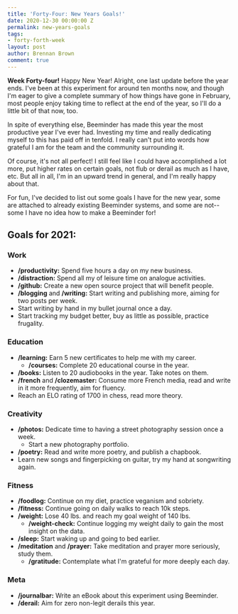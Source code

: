 ```yaml
---
title: 'Forty-Four: New Years Goals!'
date: 2020-12-30 00:00:00 Z
permalink: new-years-goals
tags:
- forty-forth-week
layout: post
author: Brennan Brown
comment: true
---
```


**Week Forty-four!** Happy New Year! Alright, one last update before the year ends. I've been at this experiment for around ten months now, and though I'm eager to give a complete summary of how things have gone in February, most people enjoy taking time to reflect at the end of the year, so I'll do a little bit of that now, too.

In spite of everything else, Beeminder has made this year the most productive year I've ever had. Investing my time and really dedicating myself to this has paid off in tenfold. I really can't put into words how grateful I am for the team and the community surrounding it. 

Of course, it's not all perfect! I still feel like I could have accomplished a lot more, put higher rates on certain goals, not flub or derail as much as I have, etc. But all in all, I'm in an upward trend in general, and I'm really happy about that. 

For fun, I've decided to list out some goals I have for the new year, some are attached to already existing Beeminder systems, and some are not--some I have no idea how to make a Beeminder for!

## Goals for 2021:

### Work 

- **/productivity:** Spend five hours a day on my new business.
- **/distraction:** Spend all my of leisure time on analogue activities. 
- **/github:** Create a new open source project that will benefit people.
- **/blogging** and **/writing:** Start writing and publishing more, aiming for two posts per week.
- Start writing by hand in my bullet journal once a day.
- Start tracking my budget better, buy as little as possible, practice frugality.

### Education

- **/learning:** Earn 5 new certificates to help me with my career.
    - **/courses:** Complete 20 educational course in the year.
- **/books:** Listen to 20 audiobooks in the year. Take notes on them.
- **/french** and **/clozemaster:** Consume more French media, read and write in it more frequently, aim for fluency.
- Reach an ELO rating of 1700 in chess, read more theory.

### Creativity

- **/photos:** Dedicate time to having a street photography session once a week.
    - Start a new photography portfolio.
- **/poetry:** Read and write more poetry, and publish a chapbook.
- Learn new songs and fingerpicking on guitar, try my hand at songwriting again.

### Fitness

- **/foodlog:** Continue on my diet, practice veganism and sobriety.
- **/fitness:** Continue going on daily walks to reach 10k steps.
- **/weight:** Lose 40 lbs. and reach my goal weight of 140 lbs.
    - **/weight-check:** Continue logging my weight daily to gain the most insight on the data.
- **/sleep:** Start waking up and going to bed earlier.
- **/meditation** and **/prayer:** Take meditation and prayer more seriously, study them.
    - **/gratitude:** Contemplate what I'm grateful for more deeply each day.

### Meta

- **/journalbar:** Write an eBook about this experiment using Beeminder.
- **/derail:** Aim for zero non-legit derails this year.
